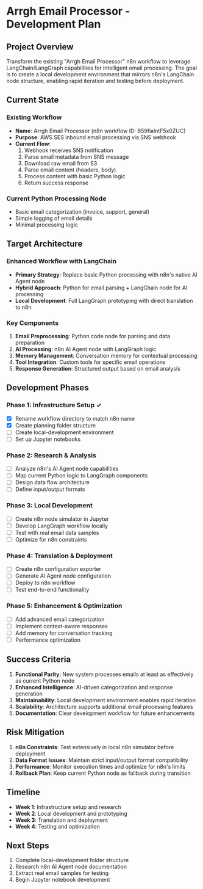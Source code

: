 # Arrgh Email Processor - Development Plan

## Project Overview

Transform the existing "Arrgh Email Processor" n8n workflow to leverage LangChain/LangGraph capabilities for intelligent email processing. The goal is to create a local development environment that mirrors n8n's LangChain node structure, enabling rapid iteration and testing before deployment.

## Current State

### Existing Workflow
- **Name**: Arrgh Email Processor (n8n workflow ID: B59fialntF5x0ZUC)
- **Purpose**: AWS SES inbound email processing via SNS webhook
- **Current Flow**: 
  1. Webhook receives SNS notification
  2. Parse email metadata from SNS message
  3. Download raw email from S3
  4. Parse email content (headers, body)
  5. Process content with basic Python logic
  6. Return success response

### Current Python Processing Node
- Basic email categorization (invoice, support, general)
- Simple logging of email details
- Minimal processing logic

## Target Architecture

### Enhanced Workflow with LangChain
- **Primary Strategy**: Replace basic Python processing with n8n's native AI Agent node
- **Hybrid Approach**: Python for email parsing + LangChain node for AI processing
- **Local Development**: Full LangGraph prototyping with direct translation to n8n

### Key Components
1. **Email Preprocessing**: Python code node for parsing and data preparation
2. **AI Processing**: n8n AI Agent node with LangGraph logic
3. **Memory Management**: Conversation memory for contextual processing
4. **Tool Integration**: Custom tools for specific email operations
5. **Response Generation**: Structured output based on email analysis

## Development Phases

### Phase 1: Infrastructure Setup ✓
- [x] Rename workflow directory to match n8n name
- [x] Create planning folder structure
- [ ] Create local-development environment
- [ ] Set up Jupyter notebooks

### Phase 2: Research & Analysis
- [ ] Analyze n8n's AI Agent node capabilities
- [ ] Map current Python logic to LangGraph components
- [ ] Design data flow architecture
- [ ] Define input/output formats

### Phase 3: Local Development
- [ ] Create n8n node simulator in Jupyter
- [ ] Develop LangGraph workflow locally
- [ ] Test with real email data samples
- [ ] Optimize for n8n constraints

### Phase 4: Translation & Deployment
- [ ] Create n8n configuration exporter
- [ ] Generate AI Agent node configuration
- [ ] Deploy to n8n workflow
- [ ] Test end-to-end functionality

### Phase 5: Enhancement & Optimization
- [ ] Add advanced email categorization
- [ ] Implement context-aware responses
- [ ] Add memory for conversation tracking
- [ ] Performance optimization

## Success Criteria

1. **Functional Parity**: New system processes emails at least as effectively as current Python node
2. **Enhanced Intelligence**: AI-driven categorization and response generation
3. **Maintainability**: Local development environment enables rapid iteration
4. **Scalability**: Architecture supports additional email processing features
5. **Documentation**: Clear development workflow for future enhancements

## Risk Mitigation

1. **n8n Constraints**: Test extensively in local n8n simulator before deployment
2. **Data Format Issues**: Maintain strict input/output format compatibility
3. **Performance**: Monitor execution times and optimize for n8n's limits
4. **Rollback Plan**: Keep current Python node as fallback during transition

## Timeline

- **Week 1**: Infrastructure setup and research
- **Week 2**: Local development and prototyping
- **Week 3**: Translation and deployment
- **Week 4**: Testing and optimization

## Next Steps

1. Complete local-development folder structure
2. Research n8n AI Agent node documentation
3. Extract real email samples for testing
4. Begin Jupyter notebook development